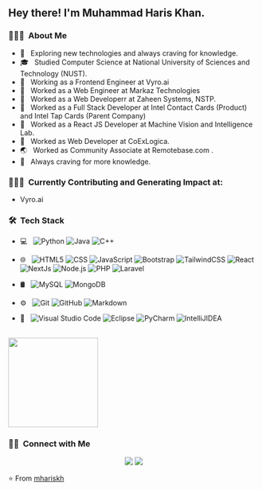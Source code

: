 

<h2> Hey there! I'm Muhammad Haris Khan.</h2>

<h3> 👨🏻‍💻 &nbsp;About Me </h3>

- 🤔 &nbsp; Exploring new technologies and always craving for knowledge.
- 🎓 &nbsp; Studied Computer Science at National University of Sciences and Technology (NUST).
- 💼 &nbsp; Working as a Frontend Engineer at Vyro.ai
- 💼 &nbsp; Worked as a Web Engineer at Markaz Technologies
- 💼 &nbsp; Worked as a Web Developerr at Zaheen Systems, NSTP.
- 💼 &nbsp; Worked as a Full Stack Developer at Intel Contact Cards (Product) and Intel Tap Cards (Parent Company)
- 💼 &nbsp; Worked as a React JS Developer at Machine Vision and Intelligence Lab.
- 💼 &nbsp; Worked as Web Developer at CoExLogica.
- 🌏 &nbsp; Worked as Community Associate at Remotebase.com .
- 🌱 &nbsp; Always craving for more knowledge.


<h3> 👨🏻‍💻 &nbsp;Currently Contributing and Generating Impact at:  </h3>

- Vyro.ai

<h3> 🛠 &nbsp;Tech Stack</h3>

- 💻 &nbsp;
  ![Python](https://img.shields.io/badge/-Python-333333?style=flat&logo=python)
  ![Java](https://img.shields.io/badge/-Java-333333?style=flat&logo=Java&logoColor=007396)
  ![C++](https://img.shields.io/badge/-C++-333333?style=flat&logo=C%2B%2B&logoColor=00599C)

- 🌐 &nbsp;
  ![HTML5](https://img.shields.io/badge/-HTML5-333333?style=flat&logo=HTML5)
  ![CSS](https://img.shields.io/badge/-CSS-333333?style=flat&logo=CSS3&logoColor=1572B6)
  ![JavaScript](https://img.shields.io/badge/-JavaScript-333333?style=flat&logo=javascript)
  ![Bootstrap](https://img.shields.io/badge/-Bootstrap-333333?style=flat&logo=bootstrap&logoColor=563D7C)
  ![TailwindCSS](https://img.shields.io/badge/-TailwindCSS-333333?style=flat&logo=TailwindCSS&logoColor=563D7C)
  ![React](https://img.shields.io/badge/-React-333333?style=flat&logo=react)
  ![NextJs](![image](https://github.com/user-attachments/assets/9b1f88bd-846d-468a-8e90-76f01980baa6)
)
  ![Node.js](https://img.shields.io/badge/-Node.js-333333?style=flat&logo=node.js)
  ![PHP](https://img.shields.io/badge/-PHP-333333?style=flat&logo=PHP)
  ![Laravel](https://img.shields.io/badge/-Laravel-333333?style=flat&logo=Laravel)



- 🛢 &nbsp;
  ![MySQL](https://img.shields.io/badge/-MySQL-333333?style=flat&logo=mysql)
  ![MongoDB](https://img.shields.io/badge/-MongoDB-333333?style=flat&logo=mongodb)
- ⚙️ &nbsp;
  ![Git](https://img.shields.io/badge/-Git-333333?style=flat&logo=git)
  ![GitHub](https://img.shields.io/badge/-GitHub-333333?style=flat&logo=github)
  ![Markdown](https://img.shields.io/badge/-Markdown-333333?style=flat&logo=markdown)
- 🔧 &nbsp;
  ![Visual Studio Code](https://img.shields.io/badge/-Visual%20Studio%20Code-333333?style=flat&logo=visual-studio-code&logoColor=007ACC)
  ![Eclipse](https://img.shields.io/badge/-Eclipse-333333?style=flat&logo=eclipse-ide&logoColor=2C2255)
  ![PyCharm](https://img.shields.io/badge/-PyCharm-333333?style=flat&logo=PyCharm&logoColor=2C2255)
  ![IntelliJIDEA](https://img.shields.io/badge/-IntelliJIDEA-333333?style=flat&logo=intellij-idea&logoColor=2C2255)


<br/>

<a href="https://github.com/mhariskh">

  <img height="180em" src="https://github-readme-stats.vercel.app/api/top-langs/?username=mhariskh&theme=buefy&layout=compact" />
</a>

<br/>

<h3> 🤝🏻 &nbsp;Connect with Me </h3>

<p align="center">
<a href="https://www.linkedin.com/in/mharis-kh/"><img src="https://img.shields.io/badge/LinkedIn-0077B5?style=for-the-badge&logo=linkedin&logoColor=white"/></a>
<a href="mailto:mharis.kh@outlook.com"><img src ="https://img.shields.io/badge/Microsoft_Outlook-0078D4?style=for-the-badge&logo=microsoft-outlook&logoColor=white"/> </a>
</p>

⭐️ From [mhariskh](https://github.com/mhariskh)
